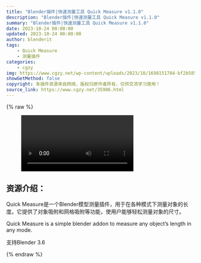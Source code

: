 ```yaml
---
title: "Blender插件|快速测量工具 Quick Measure v1.1.0"
description: "Blender插件|快速测量工具 Quick Measure v1.1.0"
summary: "Blender插件|快速测量工具 Quick Measure v1.1.0"
date: 2023-10-24 00:00:00
updated: 2023-10-24 00:00:00
author: blenderit
tags: 
    - Quick Measure
    - 测量插件
categories:
    - cgzy
img: https://www.cgzy.net/wp-content/uploads/2023/10/1698151784-bf2b585aaeb7a04.webp
showGetMethod: false
copyright: 本插件资源来自网络，版权归原作者所有，仅供交流学习使用！
source_link: https://www.cgzy.net/35906.html
---
```


{% raw %}
<figure class="wp-block-video aligncenter"><video controls src="http://cloud.video.taobao.com/play/u/null/p/1/e/6/t/1/433453401461.mp4"></video></figure><div class="wp-block-pandastudio-title"><div class="title_style_01"><h2 id="h2-0">资源介绍：</h2></div></div><p class="is-style-text-indent-2em">Quick Measure是一个Blender模型测量插件，用于在各种模式下测量对象的长度。它提供了对象吸附和网格吸附等功能，使用户能够轻松测量对象的尺寸。</p><p>Quick Measure is a simple blender addon to measure any object’s length in any mode.</p><div class="wp-block-pandastudio-tips"><div class="tip success "><p>支持Blender 3.6</p>
</div></div>
<div style="display: none">cgzy</div>
{% endraw %}